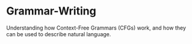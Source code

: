 # Grammar-Writing
Understanding how Context-Free Grammars (CFGs) work, and how they can be used to describe natural language.
